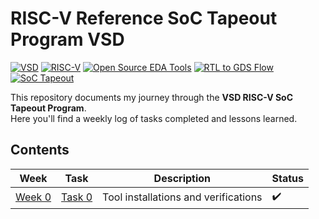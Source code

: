 # RISC-V Reference SoC Tapeout Program VSD

[![VSD](https://img.shields.io/badge/VSD-FF4136?style=for-the-badge)](https://www.vlsisystemdesign.com/)
[![RISC-V](https://img.shields.io/badge/RISC--V-FAB005?style=for-the-badge)](https://riscv.org/)
[![Open Source EDA Tools](https://img.shields.io/badge/Open%20Source%20EDA%20Tools-2ECC40?style=for-the-badge)](https://opensource.org/)
[![RTL to GDS Flow](https://img.shields.io/badge/RTL%20to%20GDS%20Flow-B10DC9?style=for-the-badge)](#)
[![SoC Tapeout](https://img.shields.io/badge/SoC%20Tapeout-0074D9?style=for-the-badge)](#)

This repository documents my journey through the **VSD RISC-V SoC Tapeout Program**.  
Here you'll find a weekly log of tasks completed and lessons learned.

## Contents

| Week   | Task                              | Description                        | Status |
|--------|-----------------------------------|------------------------------------|--------|
| [Week 0](Week0/) | [Task 0](Week0/README.md) | Tool installations and verifications | ✔️     |
